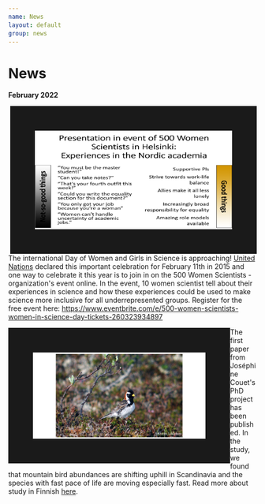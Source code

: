 ```yaml
---
name: News
layout: default
group: news
---
```


<h1 class="page-header text-center"> News </h1>

**February 2022**

<img src="/static/img/news_pic1.png" style="float: right;" height="200px" width="400px" border="50px"/>

The international Day of Women and Girls in Science is approaching! [United Nations](https://www.un.org/en/observances/women-and-girls-in-science-day) declared this important celebration for February 11th in 2015 and one way to celebrate it this year is to join in on the 500 Women Scientists -organization's event online. In the event, 10 women scientist tell about their experiences in science and how these experiences could be used to make science more inclusive for all underrepresented groups. Register for the free event here: https://www.eventbrite.com/e/500-women-scientists-women-in-science-day-tickets-260323934897 

<img src="/static/img/news_pic2.png" style="float: left;" height="175px" width="350px" border="50px"/>

The first paper from Joséphine Couet's PhD project has been published. In the study, we found that mountain bird abundances are shifting uphill in Scandinavia and the species with fast pace of life are moving especially fast. Read more about study in Finnish [here](https://www.helsinki.fi/fi/uutiset/luontokato/linnut-siirtyvat-skandeilla-kohti-tuntureiden-viileampia-ylarinteita-ilmaston-lammetessa).




